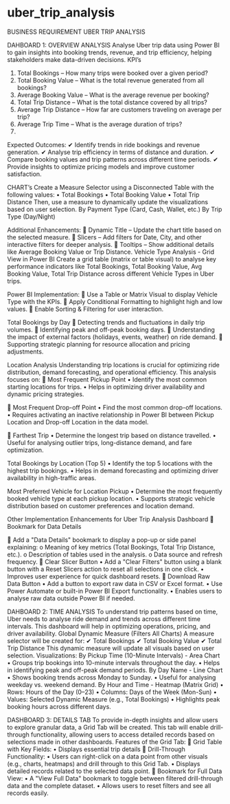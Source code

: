 # uber_trip_analysis
BUSINESS REQUIREMENT
UBER TRIP ANALYSIS

DAHBOARD 1: OVERVIEW ANALYSIS
Analyse Uber trip data using Power BI to gain insights into booking trends, revenue, and trip efficiency, helping stakeholders make data-driven decisions.
KPI’s
1.	Total Bookings – How many trips were booked over a given period?
2.	Total Booking Value – What is the total revenue generated from all bookings?
3.	Average Booking Value – What is the average revenue per booking?
4.	Total Trip Distance – What is the total distance covered by all trips?
5.	Average Trip Distance – How far are customers traveling on average per trip?
6.	Average Trip Time – What is the average duration of trips?
7.	
Expected Outcomes:
✔ Identify trends in ride bookings and revenue generation.
✔ Analyse trip efficiency in terms of distance and duration.
✔ Compare booking values and trip patterns across different time periods.
✔ Provide insights to optimize pricing models and improve customer satisfaction.

CHART’s
Create a Measure Selector using a Disconnected Table with the following values:
•	Total Bookings
•	Total Booking Value
•	Total Trip Distance
Then, use a measure to dynamically update the visualizations based on user selection.
By Payment Type (Card, Cash, Wallet, etc.)
By Trip Type (Day/Night)

Additional Enhancements:
	Dynamic Title – Update the chart title based on the selected measure.
	Slicers – Add filters for Date, City, and other interactive filters for deeper analysis.
	Tooltips – Show additional details like Average Booking Value or Trip Distance.
Vehicle Type Analysis - Grid View in Power BI
Create a grid table (matrix or table visual) to analyse key performance indicators like Total Bookings, Total Booking Value, Avg Booking Value, Total Trip Distance across different Vehicle Types in Uber trips.

Power BI Implementation:
	Use a Table or Matrix Visual to display Vehicle Type with the KPIs.
	Apply Conditional Formatting to highlight high and low values.
	Enable Sorting & Filtering for user interaction.

Total Bookings by Day
	Detecting trends and fluctuations in daily trip volumes.
	Identifying peak and off-peak booking days.
	Understanding the impact of external factors (holidays, events, weather) on ride demand.
	Supporting strategic planning for resource allocation and pricing adjustments.

Location Analysis
Understanding trip locations is crucial for optimizing ride distribution, demand forecasting, and operational efficiency. This analysis focuses on:
	Most Frequent Pickup Point
•	Identify the most common starting locations for trips.
•	Helps in optimizing driver availability and dynamic pricing strategies.

	Most Frequent Drop-off Point
•	Find the most common drop-off locations.
•	Requires activating an inactive relationship in Power BI between Pickup Location and Drop-off Location in the data model.

	Farthest Trip
•	Determine the longest trip based on distance travelled.
•	Useful for analysing outlier trips, long-distance demand, and fare optimization.

Total Bookings by Location (Top 5)
•	Identify the top 5 locations with the highest trip bookings.
•	Helps in demand forecasting and optimizing driver availability in high-traffic areas.

Most Preferred Vehicle for Location Pickup
•	Determine the most frequently booked vehicle type at each pickup location.
•	Supports strategic vehicle distribution based on customer preferences and location demand.

Other Implementation Enhancements for Uber Trip Analysis Dashboard
	Bookmark for Data Details 

	Add a "Data Details" bookmark to display a pop-up or side panel explaining:
o	Meaning of key metrics (Total Bookings, Total Trip Distance, etc.).
o	Description of tables used in the analysis.
o	Data source and refresh frequency.
	Clear Slicer Button 
•	Add a "Clear Filters" button using a blank button with a Reset Slicers action to reset all selections in one click.
•	Improves user experience for quick dashboard resets.
	Download Raw Data Button 
•	Add a button to export raw data in CSV or Excel format.
•	Use Power Automate or built-in Power BI Export functionality.
•	Enables users to analyse raw data outside Power BI if needed.

DAHBOARD 2: TIME ANALYSIS
To understand trip patterns based on time, Uber needs to analyse ride demand and trends across different time intervals. This dashboard will help in optimizing operations, pricing, and driver availability.
Global Dynamic Measure (Filters All Charts)
A measure selector will be created for:
✔ Total Bookings
✔ Total Booking Value
✔ Total Trip Distance
This dynamic measure will update all visuals based on user selection.
Visualizations:
By Pickup Time (10-Minute Intervals) - Area Chart
•	Groups trip bookings into 10-minute intervals throughout the day.
•	Helps in identifying peak and off-peak demand periods.
By Day Name - Line Chart
•	Shows booking trends across Monday to Sunday.
•	Useful for analysing weekday vs. weekend demand.
By Hour and Time - Heatmap (Matrix Grid)
•	Rows: Hours of the Day (0–23)
•	Columns: Days of the Week (Mon-Sun)
•	Values: Selected Dynamic Measure (e.g., Total Bookings)
•	Highlights peak booking hours across different days.

DASHBOARD 3: DETAILS TAB
To provide in-depth insights and allow users to explore granular data, a Grid Tab will be created. This tab will enable drill-through functionality, allowing users to access detailed records based on selections made in other dashboards.
Features of the Grid Tab:
	Grid Table with Key Fields:
•	Displays essential trip details
	Drill-Through Functionality:
•	Users can right-click on a data point from other visuals (e.g., charts, heatmaps) and drill through to this Grid Tab.
•	Displays detailed records related to the selected data point.
	Bookmark for Full Data View:
•	A "View Full Data" bookmark to toggle between filtered drill-through data and the complete dataset.
•	Allows users to reset filters and see all records easily.
